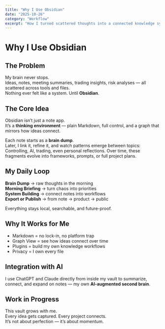 ```yaml
---
title: "Why I Use Obsidian"
date: "2025-10-26"
category: "Workflow"
excerpt: "How I turned scattered thoughts into a connected knowledge system using Obsidian."
---
```


# Why I Use Obsidian

## The Problem

My brain never stops.  
Ideas, notes, meeting summaries, trading insights, risk analyses — all scattered across tools and files.  
Nothing ever felt like a system. Until **Obsidian**.

## The Core Idea

Obsidian isn’t just a note app.  
It’s a **thinking environment** — plain Markdown, full control, and a graph that mirrors how ideas connect.

Each note starts as a **brain dump**.  
Later, I link it, refine it, and watch patterns emerge between topics: Controlling, AI, trading, even personal reflections. Over time, these fragments evolve into frameworks, prompts, or full project plans.

## My Daily Loop

**Brain Dump** → raw thoughts in the morning  
**Morning Briefing** → turn chaos into priorities  
**System Building** → connect notes into workflows  
**Export or Publish** → from note → product → public  

Everything stays local, searchable, and future-proof.

## Why It Works for Me

- Markdown = no lock-in, no platform trap  
- Graph View = see how ideas connect over time  
- Plugins = build my own knowledge workflows  
- Privacy = I own every file  

## Integration with AI

I use ChatGPT and Claude directly from inside my vault to summarize, connect, and expand on notes — my own **AI-augmented second brain**.

## Work in Progress

This vault grows with me.  
Every idea gets captured. Every project connects.  
It’s not about perfection — it’s about momentum.

